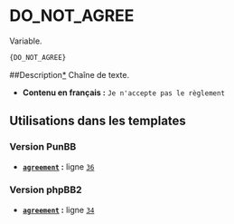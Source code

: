 # DO_NOT_AGREE


Variable.

```html
{DO_NOT_AGREE}
```

##Description[*](https://fa-tvars.appspot.com/var/DO_NOT_AGREE)
Chaîne de texte.

* __Contenu en français :__ `Je n'accepte pas le règlement`

## Utilisations dans les templates

### Version PunBB
* __[`agreement`](../tpl/var/punbb/agreement.md#readme) :__ ligne [`36`](../tpl/src/punbb/agreement.tpl#L36)

### Version phpBB2
* __[`agreement`](../tpl/var/subsilver/agreement.md#readme) :__ ligne [`34`](../tpl/src/subsilver/agreement.tpl#L34)